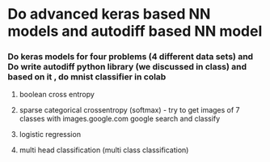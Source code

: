 # Do advanced keras based NN models and autodiff based NN model

### Do keras models for four problems (4 different data sets) and Do write autodiff python  library (we discussed in class)  and based on it , do  mnist classifier in colab

1.  boolean cross entropy

2.  sparse categorical crossentropy (softmax) - try to get images of 7 classes with images.google.com google search and classify 

3.  logistic regression

4. multi head classification (multi class classification)
